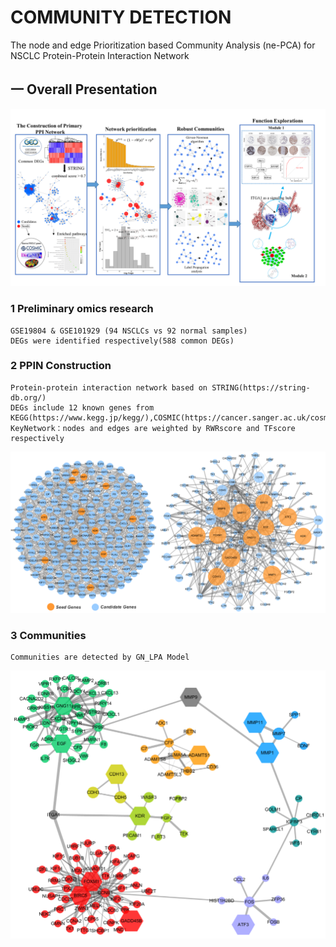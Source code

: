 # COMMUNITY DETECTION
The node and edge Prioritization based Community Analysis (ne-PCA) for NSCLC Protein-Protein Interaction Network 

## 一 Overall Presentation
   ![frank](https://github.com/wf-frank2019/-storehouse/blob/master/res/Outline1.png "Outline")
### 1 Preliminary omics research
	GSE19804 & GSE101929 (94 NSCLCs vs 92 normal samples)
   	DEGs were identified respectively(588 common DEGs)

### 2 PPIN Construction
	Protein-protein interaction network based on STRING(https://string-db.org/)
   	DEGs include 12 known genes from KEGG(https://www.kegg.jp/kegg/),COSMIC(https://cancer.sanger.ac.uk/cosmic/),DisGenet(https://www.disgenet.org/)
	KeyNetwork：nodes and edges are weighted by RWRscore and TFscore respectively
   ![frank](https://github.com/wf-frank2019/-storehouse/blob/master/res/git2.PNG "PPN_WCN")

### 3 Communities
	Communities are detected by GN_LPA Model
   ![frank](https://github.com/wf-frank2019/-storehouse/blob/master/res/community.PNG "Module")


